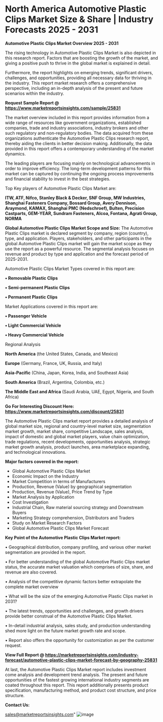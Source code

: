# North America Automotive Plastic Clips Market Size & Share | Industry Forecasts 2025 - 2031

<Strong> Automotive Plastic Clips Market Overview 2025 - 2031</strong>

The rising technology in Automotive Plastic Clips Market is also depicted in this research report. Factors that are boosting the growth of the market, and giving a positive push to thrive in the global market is explained in detail.

Furthermore, the report highlights on emerging trends, significant drivers, challenges, and opportunities, providing all necessary data for thriving in the industry. This report market research offers a comprehensive perspective, including an in-depth analysis of the present and future scenarios within the industry.

<strong>Request Sample Report @ <a href=https://www.marketreportsinsights.com/sample/25831>https://www.marketreportsinsights.com/sample/25831</a></strong>

The market overview included in this report provides information from a wide range of resources like government organizations, established companies, trade and industry associations, industry brokers and other such regulatory and non-regulatory bodies. The data acquired from these organizations authenticate the Automotive Plastic Clips research report, thereby aiding the clients in better decision making. Additionally, the data provided in this report offers a contemporary understanding of the market dynamics.

The leading players are focusing mainly on technological advancements in order to improve efficiency. The long-term development patterns for this market can be captured by continuing the ongoing process improvements and financial stability to invest in the best strategies.

Top Key players of Automotive Plastic Clips Market are:

<strong>ITW, ATF, Nifco, Stanley Black & Decker, SNF Group, MW Industries, Shanghai Fasteners Company, Bossard Group, Avery Dennison, Araymond, KAMAX, Shanghai PMC (Nedschroef), Bulten, Precision Castparts, GEM-YEAR, Sundram Fasteners, Alcoa, Fontana, Agrati Group, NORMA</strong>

<strong><b>Global Automotive Plastic Clips Market Scope and Size:</b></strong>
The Automotive Plastic Clips market is declared segment by company, region (country), type, and application. Players, stakeholders, and other participants in the global Automotive Plastic Clips market will gain the market scope as they use the report as a powerful resource. The segmental analysis focuses on revenue and product by type and application and the forecast period of 2025-2031.

Automotive Plastic Clips Market Types covered in this report are:

<strong>• Removable Plastic Clips

• Semi-permanent Plastic Clips

• Permanent Plastic Clips</strong>

Market Applications covered in this report are:

<strong>• Passenger Vehicle

• Light Commercial Vehicle

• Heavy Commercial Vehicle</strong> 

Regional Analysis

<strong>North America</strong> (the United States, Canada, and Mexico)

<strong>Europe</strong> (Germany, France, UK, Russia, and Italy)

<strong>Asia-Pacific</strong> (China, Japan, Korea, India, and Southeast Asia)

<strong>South America</strong> (Brazil, Argentina, Colombia, etc.)

<strong>The Middle East and Africa</strong> (Saudi Arabia, UAE, Egypt, Nigeria, and South Africa)

<strong>Go For Interesting Discount Here: <a href=https://www.marketreportsinsights.com/discount/25831>https://www.marketreportsinsights.com/discount/25831</a></strong>

The Automotive Plastic Clips market report provides a detailed analysis of global market size, regional and country-level market size, segmentation market growth, market share, competitive Landscape, sales analysis, impact of domestic and global market players, value chain optimization, trade regulations, recent developments, opportunities analysis, strategic market growth analysis, product launches, area marketplace expanding, and technological innovations.

<strong><b>Major factors covered in the report:</b></strong>
<ul>
  <li>Global Automotive Plastic Clips Market </li>
  <li>Economic Impact on the Industry</li>
  <li>Market Competition in terms of Manufacturers</li>
  <li>Production, Revenue (Value) by geographical segmentation</li>
  <li>Production, Revenue (Value), Price Trend by Type</li>
  <li>Market Analysis by Application</li>
  <li>Cost Investigation</li>
  <li>Industrial Chain, Raw material sourcing strategy and Downstream Buyers</li>
  <li>Marketing Strategy comprehension, Distributors and Traders</li>
  <li>Study on Market Research Factors</li>
  <li>Global Automotive Plastic Clips Market Forecast</li>
</ul>

<strong><b>Key Point of the Automotive Plastic Clips Market report:</b></strong>

• Geographical distribution, company profiling, and various other market segmentation are provided in the report.

• For better understanding of the global Automotive Plastic Clips market status, the accurate market valuation which comprises of size, share, and revenue are also covered.

• Analysis of the competitive dynamic factors better extrapolate the complete market overview

• What will be the size of the emerging Automotive Plastic Clips market in 2031?

• The latest trends, opportunities and challenges, and growth drivers provide better construal of the Automotive Plastic Clips Market.

• In-detail industrial analysis, sales study, and production understanding shed more light on the future market growth rate and scope.

• Report also offers the opportunity for customization as per the customer request.

<strong><b>View Full Report @ <a href=https://marketreportsinsights.com/industry-forecast/automotive-plastic-clips-market-forecast-by-geography-25831>https://marketreportsinsights.com/industry-forecast/automotive-plastic-clips-market-forecast-by-geography-25831</a></b></strong>


At last, the Automotive Plastic Clips Market report includes investment come analysis and development trend analysis. The present and future opportunities of the fastest growing international industry segments are coated throughout this report. This report additionally presents product specification, manufacturing method, and product cost structure, and price structure.

<strong>Contact Us:</strong>

sales@marketreportsinsights.com"
![image](https://github.com/user-attachments/assets/2a17c15c-a9d0-466f-a0dd-0548719753b8)
